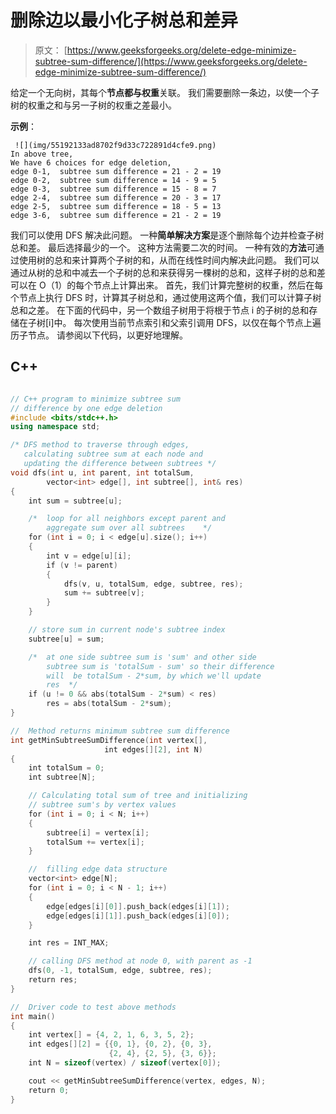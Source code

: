 # 删除边以最小化子树总和差异

> 原文： [https://www.geeksforgeeks.org/delete-edge-minimize-subtree-sum-difference/](https://www.geeksforgeeks.org/delete-edge-minimize-subtree-sum-difference/)

给定一个无向树，其每个**节点都与权重**关联。 我们需要删除一条边，以使一个子树的权重之和与另一子树的权重之差最小。

**示例**：

```
 ![](img/55192133ad8702f9d33c722891d4cfe9.png)
In above tree, 
We have 6 choices for edge deletion,
edge 0-1,  subtree sum difference = 21 - 2 = 19
edge 0-2,  subtree sum difference = 14 - 9 = 5
edge 0-3,  subtree sum difference = 15 - 8 = 7
edge 2-4,  subtree sum difference = 20 - 3 = 17
edge 2-5,  subtree sum difference = 18 - 5 = 13
edge 3-6,  subtree sum difference = 21 - 2 = 19

```

我们可以使用 DFS 解决此问题。 一种**简单解决方案**是逐个删除每个边并检查子树总和差。 最后选择最少的一个。 这种方法需要二次的时间。 一种有效的**方法**可通过使用树的总和来计算两个子树的和，从而在线性时间内解决此问题。 我们可以通过从树的总和中减去一个子树的总和来获得另一棵树的总和，这样子树的总和差可以在 O（1）的每个节点上计算出来。 首先，我们计算完整树的权重，然后在每个节点上执行 DFS 时，计算其子树总和，通过使用这两个值，我们可以计算子树总和之差。
在下面的代码中，另一个数组子树用于将根于节点 i 的子树的总和存储在子树[i]中。 每次使用当前节点索引和父索引调用 DFS，以仅在每个节点上遍历子节点。
请参阅以下代码，以更好地理解。

## C++

```cpp

// C++ program to minimize subtree sum 
// difference by one edge deletion 
#include <bits/stdc++.h> 
using namespace std; 

/* DFS method to traverse through edges, 
   calculating subtree sum at each node and 
   updating the difference between subtrees */
void dfs(int u, int parent, int totalSum, 
        vector<int> edge[], int subtree[], int& res) 
{ 
    int sum = subtree[u]; 

    /*  loop for all neighbors except parent and 
        aggregate sum over all subtrees    */
    for (int i = 0; i < edge[u].size(); i++) 
    { 
        int v = edge[u][i]; 
        if (v != parent) 
        { 
            dfs(v, u, totalSum, edge, subtree, res); 
            sum += subtree[v]; 
        } 
    } 

    // store sum in current node's subtree index 
    subtree[u] = sum; 

    /*  at one side subtree sum is 'sum' and other side 
        subtree sum is 'totalSum - sum' so their difference 
        will  be totalSum - 2*sum, by which we'll update 
        res  */
    if (u != 0 && abs(totalSum - 2*sum) < res) 
        res = abs(totalSum - 2*sum); 
} 

//  Method returns minimum subtree sum difference 
int getMinSubtreeSumDifference(int vertex[], 
                     int edges[][2], int N) 
{ 
    int totalSum = 0; 
    int subtree[N]; 

    // Calculating total sum of tree and initializing 
    // subtree sum's by vertex values 
    for (int i = 0; i < N; i++) 
    { 
        subtree[i] = vertex[i]; 
        totalSum += vertex[i]; 
    } 

    //  filling edge data structure 
    vector<int> edge[N]; 
    for (int i = 0; i < N - 1; i++) 
    { 
        edge[edges[i][0]].push_back(edges[i][1]); 
        edge[edges[i][1]].push_back(edges[i][0]); 
    } 

    int res = INT_MAX; 

    // calling DFS method at node 0, with parent as -1 
    dfs(0, -1, totalSum, edge, subtree, res); 
    return res; 
} 

//  Driver code to test above methods 
int main() 
{ 
    int vertex[] = {4, 2, 1, 6, 3, 5, 2}; 
    int edges[][2] = {{0, 1}, {0, 2}, {0, 3}, 
                      {2, 4}, {2, 5}, {3, 6}}; 
    int N = sizeof(vertex) / sizeof(vertex[0]); 

    cout << getMinSubtreeSumDifference(vertex, edges, N); 
    return 0; 
} 

```